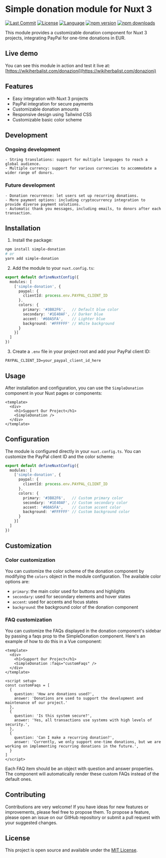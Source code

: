# Simple donation module for Nuxt 3

[![Last Commit](https://img.shields.io/github/last-commit/giovannimanetti11/Simple-donation)](https://github.com/giovannimanetti11/Simple-donation/commits/main)
[![License](https://img.shields.io/github/license/giovannimanetti11/Simple-donation)](https://github.com/giovannimanetti11/Simple-donation/blob/main/LICENSE)
[![Language](https://img.shields.io/github/languages/top/giovannimanetti11/Simple-donation)](https://github.com/giovannimanetti11/Simple-donation)
[![npm version](https://img.shields.io/npm/v/simple-donation)](https://www.npmjs.com/package/simple-donation)
[![npm downloads](https://img.shields.io/npm/dm/simple-donation)](https://www.npmjs.com/package/simple-donation)

This module provides a customizable donation component for Nuxt 3 projects, integrating PayPal for one-time donations in EUR.

## Live demo

You can see this module in action and test it live at:
[https://wikiherbalist.com/donazioni](https://wikiherbalist.com/donazioni)

## Features

- Easy integration with Nuxt 3 projects
- PayPal integration for secure payments
- Customizable donation amounts
- Responsive design using Tailwind CSS
- Customizable basic color scheme

## Development

### Ongoing development

    - String translations: support for multiple languages to reach a global audience.
    - Multiple currency: support for various currencies to accommodate a wider range of donors.

### Future development

    - Donation recurrence: let users set up recurring donations.
    - More payment options: including cryptocurrency integration to provide diverse payment solutions.
    - Automatic thank you messages, including emails, to donors after each transaction.

## Installation

1. Install the package:

```bash
npm install simple-donation
# or
yarn add simple-donation
```

2. Add the module to your `nuxt.config.ts`:

```typescript
export default defineNuxtConfig({
  modules: [
    ['simple-donation', {
      paypal: {
        clientId: process.env.PAYPAL_CLIENT_ID
      },
      colors: {
        primary: '#3B82F6',   // Default blue color
        secondary: '#1E40AF', // Darker blue
        accent: '#60A5FA',    // Lighter blue
        background: '#FFFFFF' // White background
      }
    }]
  ]
})
```

3. Create a `.env` file in your project root and add your PayPal client ID:

```
PAYPAL_CLIENT_ID=your_paypal_client_id_here
```

## Usage

After installation and configuration, you can use the `SimpleDonation` component in your Nuxt pages or components:

```vue
<template>
  <div>
    <h1>Support Our Project</h1>
    <SimpleDonation />
  </div>
</template>
```

## Configuration

The module is configured directly in your `nuxt.config.ts`. You can customize the PayPal client ID and the color scheme:

```typescript
export default defineNuxtConfig({
  modules: [
    ['simple-donation', {
      paypal: {
        clientId: process.env.PAYPAL_CLIENT_ID
      },
      colors: {
        primary: '#3B82F6',   // Custom primary color
        secondary: '#1E40AF', // Custom secondary color
        accent: '#60A5FA',    // Custom accent color
        background: '#FFFFFF' // Custom background color
      }
    }]
  ]
})
```

## Customization

### Color customization

You can customize the color scheme of the donation component by modifying the `colors` object in the module configuration. The available color options are:

- `primary`: the main color used for buttons and highlights
- `secondary`: used for secondary elements and hover states
- `accent`: used for accents and focus states
- `background`: the background color of the donation component

### FAQ customization

You can customize the FAQs displayed in the donation component's sidebar by passing a faqs prop to the SimpleDonation component. Here's an example of how to do this in a Vue component:

```vue
<template>
  <div>
    <h1>Support Our Project</h1>
    <SimpleDonation :faqs="customFaqs" />
  </div>
</template>

<script setup>
const customFaqs = [
  {
    question: 'How are donations used?',
    answer: 'Donations are used to support the development and maintenance of our project.'
  },
  {
    question: 'Is this system secure?',
    answer: 'Yes, all transactions use systems with high levels of security.',
  },
  {
    question: 'Can I make a recurring donation?',
    answer: 'Currently, we only support one-time donations, but we are working on implementing recurring donations in the future.',
  }
]
</script>
```

Each FAQ item should be an object with question and answer properties. The component will automatically render these custom FAQs instead of the default ones.

## Contributing

Contributions are very welcome! If you have ideas for new features or improvements, please feel free to propose them. 
To propose a feature, please open an issue on our GitHub repository or submit a pull request with your suggested changes.

## License

This project is open source and available under the [MIT License](LICENSE).
